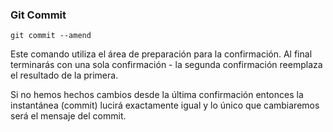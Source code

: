 ### Git Commit
```
git commit --amend
```
Este comando utiliza el área de preparación para la confirmación. Al final terminarás con una sola confirmación - la segunda confirmación reemplaza el resultado de la primera.

Si no hemos hechos cambios desde la última confirmación entonces la instantánea (commit) lucirá exactamente igual y lo único que cambiaremos será el mensaje del commit.

